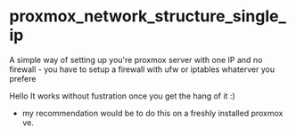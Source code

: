 # proxmox_network_structure_single_ip
A simple way of setting up you're proxmox server with one IP and no firewall - you have to setup a firewall with ufw or iptables whaterver you prefere

Hello
It works without fustration once you get the hang of it :)

- my recommendation would be to do this on a freshly installed proxmox ve.